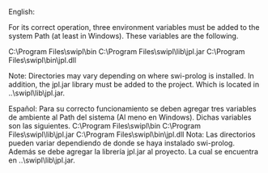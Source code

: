 English:

For its correct operation, three environment variables must be added to the system Path (at least in Windows). These variables are the following.

C:\Program Files\swipl\bin
C:\Program Files\swipl\lib\jpl.jar
C:\Program Files\swipl\bin\jpl.dll

Note: Directories may vary depending on where swi-prolog is installed.
In addition, the jpl.jar library must be added to the project. Which is located in ..\swipl\lib\jpl.jar.

Español:
Para su correcto funcionamiento se deben agregar tres variables de ambiente al Path del sistema (Al meno en Windows). Dichas variables son las siguientes.
C:\Program Files\swipl\bin
C:\Program Files\swipl\lib\jpl.jar
C:\Program Files\swipl\bin\jpl.dll
Nota: Las directorios pueden variar dependiendo de donde se haya instalado swi-prolog.
Además se debe agregar la librería jpl.jar al proyecto. La cual se encuentra en ..\swipl\lib\jpl.jar.
